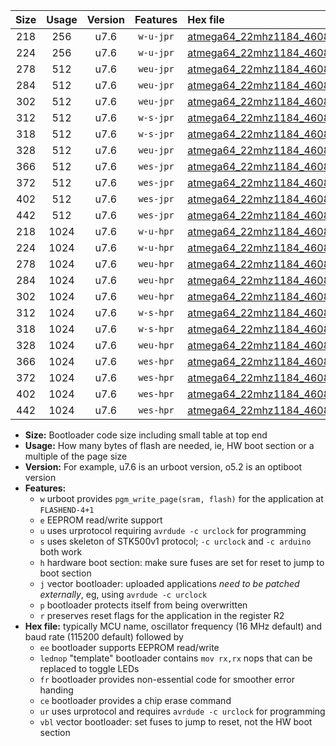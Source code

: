 |Size|Usage|Version|Features|Hex file|
|:-:|:-:|:-:|:-:|:--|
|218|256|u7.6|`w-u-jpr`|[atmega64_22mhz1184_460800bps_ur_vbl.hex](https://raw.githubusercontent.com/stefanrueger/urboot/main/bootloaders/atmega64/fcpu_22mhz1184/460800_bps/atmega64_22mhz1184_460800bps_ur_vbl.hex)|
|224|256|u7.6|`w-u-jpr`|[atmega64_22mhz1184_460800bps_lednop_ur_vbl.hex](https://raw.githubusercontent.com/stefanrueger/urboot/main/bootloaders/atmega64/fcpu_22mhz1184/460800_bps/atmega64_22mhz1184_460800bps_lednop_ur_vbl.hex)|
|278|512|u7.6|`weu-jpr`|[atmega64_22mhz1184_460800bps_ee_ur_vbl.hex](https://raw.githubusercontent.com/stefanrueger/urboot/main/bootloaders/atmega64/fcpu_22mhz1184/460800_bps/atmega64_22mhz1184_460800bps_ee_ur_vbl.hex)|
|284|512|u7.6|`weu-jpr`|[atmega64_22mhz1184_460800bps_ee_lednop_ur_vbl.hex](https://raw.githubusercontent.com/stefanrueger/urboot/main/bootloaders/atmega64/fcpu_22mhz1184/460800_bps/atmega64_22mhz1184_460800bps_ee_lednop_ur_vbl.hex)|
|302|512|u7.6|`weu-jpr`|[atmega64_22mhz1184_460800bps_ee_lednop_fr_ur_vbl.hex](https://raw.githubusercontent.com/stefanrueger/urboot/main/bootloaders/atmega64/fcpu_22mhz1184/460800_bps/atmega64_22mhz1184_460800bps_ee_lednop_fr_ur_vbl.hex)|
|312|512|u7.6|`w-s-jpr`|[atmega64_22mhz1184_460800bps_vbl.hex](https://raw.githubusercontent.com/stefanrueger/urboot/main/bootloaders/atmega64/fcpu_22mhz1184/460800_bps/atmega64_22mhz1184_460800bps_vbl.hex)|
|318|512|u7.6|`w-s-jpr`|[atmega64_22mhz1184_460800bps_lednop_vbl.hex](https://raw.githubusercontent.com/stefanrueger/urboot/main/bootloaders/atmega64/fcpu_22mhz1184/460800_bps/atmega64_22mhz1184_460800bps_lednop_vbl.hex)|
|328|512|u7.6|`weu-jpr`|[atmega64_22mhz1184_460800bps_ee_lednop_fr_ce_ur_vbl.hex](https://raw.githubusercontent.com/stefanrueger/urboot/main/bootloaders/atmega64/fcpu_22mhz1184/460800_bps/atmega64_22mhz1184_460800bps_ee_lednop_fr_ce_ur_vbl.hex)|
|366|512|u7.6|`wes-jpr`|[atmega64_22mhz1184_460800bps_ee_vbl.hex](https://raw.githubusercontent.com/stefanrueger/urboot/main/bootloaders/atmega64/fcpu_22mhz1184/460800_bps/atmega64_22mhz1184_460800bps_ee_vbl.hex)|
|372|512|u7.6|`wes-jpr`|[atmega64_22mhz1184_460800bps_ee_lednop_vbl.hex](https://raw.githubusercontent.com/stefanrueger/urboot/main/bootloaders/atmega64/fcpu_22mhz1184/460800_bps/atmega64_22mhz1184_460800bps_ee_lednop_vbl.hex)|
|402|512|u7.6|`wes-jpr`|[atmega64_22mhz1184_460800bps_ee_lednop_fr_vbl.hex](https://raw.githubusercontent.com/stefanrueger/urboot/main/bootloaders/atmega64/fcpu_22mhz1184/460800_bps/atmega64_22mhz1184_460800bps_ee_lednop_fr_vbl.hex)|
|442|512|u7.6|`wes-jpr`|[atmega64_22mhz1184_460800bps_ee_lednop_fr_ce_vbl.hex](https://raw.githubusercontent.com/stefanrueger/urboot/main/bootloaders/atmega64/fcpu_22mhz1184/460800_bps/atmega64_22mhz1184_460800bps_ee_lednop_fr_ce_vbl.hex)|
|218|1024|u7.6|`w-u-hpr`|[atmega64_22mhz1184_460800bps_ur.hex](https://raw.githubusercontent.com/stefanrueger/urboot/main/bootloaders/atmega64/fcpu_22mhz1184/460800_bps/atmega64_22mhz1184_460800bps_ur.hex)|
|224|1024|u7.6|`w-u-hpr`|[atmega64_22mhz1184_460800bps_lednop_ur.hex](https://raw.githubusercontent.com/stefanrueger/urboot/main/bootloaders/atmega64/fcpu_22mhz1184/460800_bps/atmega64_22mhz1184_460800bps_lednop_ur.hex)|
|278|1024|u7.6|`weu-hpr`|[atmega64_22mhz1184_460800bps_ee_ur.hex](https://raw.githubusercontent.com/stefanrueger/urboot/main/bootloaders/atmega64/fcpu_22mhz1184/460800_bps/atmega64_22mhz1184_460800bps_ee_ur.hex)|
|284|1024|u7.6|`weu-hpr`|[atmega64_22mhz1184_460800bps_ee_lednop_ur.hex](https://raw.githubusercontent.com/stefanrueger/urboot/main/bootloaders/atmega64/fcpu_22mhz1184/460800_bps/atmega64_22mhz1184_460800bps_ee_lednop_ur.hex)|
|302|1024|u7.6|`weu-hpr`|[atmega64_22mhz1184_460800bps_ee_lednop_fr_ur.hex](https://raw.githubusercontent.com/stefanrueger/urboot/main/bootloaders/atmega64/fcpu_22mhz1184/460800_bps/atmega64_22mhz1184_460800bps_ee_lednop_fr_ur.hex)|
|312|1024|u7.6|`w-s-hpr`|[atmega64_22mhz1184_460800bps.hex](https://raw.githubusercontent.com/stefanrueger/urboot/main/bootloaders/atmega64/fcpu_22mhz1184/460800_bps/atmega64_22mhz1184_460800bps.hex)|
|318|1024|u7.6|`w-s-hpr`|[atmega64_22mhz1184_460800bps_lednop.hex](https://raw.githubusercontent.com/stefanrueger/urboot/main/bootloaders/atmega64/fcpu_22mhz1184/460800_bps/atmega64_22mhz1184_460800bps_lednop.hex)|
|328|1024|u7.6|`weu-hpr`|[atmega64_22mhz1184_460800bps_ee_lednop_fr_ce_ur.hex](https://raw.githubusercontent.com/stefanrueger/urboot/main/bootloaders/atmega64/fcpu_22mhz1184/460800_bps/atmega64_22mhz1184_460800bps_ee_lednop_fr_ce_ur.hex)|
|366|1024|u7.6|`wes-hpr`|[atmega64_22mhz1184_460800bps_ee.hex](https://raw.githubusercontent.com/stefanrueger/urboot/main/bootloaders/atmega64/fcpu_22mhz1184/460800_bps/atmega64_22mhz1184_460800bps_ee.hex)|
|372|1024|u7.6|`wes-hpr`|[atmega64_22mhz1184_460800bps_ee_lednop.hex](https://raw.githubusercontent.com/stefanrueger/urboot/main/bootloaders/atmega64/fcpu_22mhz1184/460800_bps/atmega64_22mhz1184_460800bps_ee_lednop.hex)|
|402|1024|u7.6|`wes-hpr`|[atmega64_22mhz1184_460800bps_ee_lednop_fr.hex](https://raw.githubusercontent.com/stefanrueger/urboot/main/bootloaders/atmega64/fcpu_22mhz1184/460800_bps/atmega64_22mhz1184_460800bps_ee_lednop_fr.hex)|
|442|1024|u7.6|`wes-hpr`|[atmega64_22mhz1184_460800bps_ee_lednop_fr_ce.hex](https://raw.githubusercontent.com/stefanrueger/urboot/main/bootloaders/atmega64/fcpu_22mhz1184/460800_bps/atmega64_22mhz1184_460800bps_ee_lednop_fr_ce.hex)|

- **Size:** Bootloader code size including small table at top end
- **Usage:** How many bytes of flash are needed, ie, HW boot section or a multiple of the page size
- **Version:** For example, u7.6 is an urboot version, o5.2 is an optiboot version
- **Features:**
  + `w` urboot provides `pgm_write_page(sram, flash)` for the application at `FLASHEND-4+1`
  + `e` EEPROM read/write support
  + `u` uses urprotocol requiring `avrdude -c urclock` for programming
  + `s` uses skeleton of STK500v1 protocol; `-c urclock` and `-c arduino` both work
  + `h` hardware boot section: make sure fuses are set for reset to jump to boot section
  + `j` vector bootloader: uploaded applications *need to be patched externally*, eg, using `avrdude -c urclock`
  + `p` bootloader protects itself from being overwritten
  + `r` preserves reset flags for the application in the register R2
- **Hex file:** typically MCU name, oscillator frequency (16 MHz default) and baud rate (115200 default) followed by
  + `ee` bootloader supports EEPROM read/write
  + `lednop` "template" bootloader contains `mov rx,rx` nops that can be replaced to toggle LEDs
  + `fr` bootloader provides non-essential code for smoother error handing
  + `ce` bootloader provides a chip erase command
  + `ur` uses urprotocol and requires `avrdude -c urclock` for programming
  + `vbl` vector bootloader: set fuses to jump to reset, not the HW boot section

